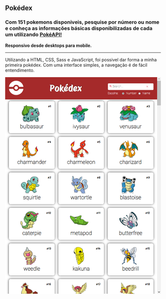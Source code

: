 ## Pokédex

### Com 151 pokemons disponiveis, pesquise por número ou nome e conheça as informações básicas disponibilizadas de cada um utilizando <a href='https://pokeapi.co'>PokéAPI!</a>

**Responsivo desde desktops para mobile.**

<hr>

Utilizando a HTML, CSS, Sass e JavaScript, foi possivel dar forma a minha primeira pokédex. Com uma interface simples, a navegação é de fácil entendimento. 

<img src='./img/pokédex-img-1.png' alt='img1' width='550px' height='700px'/>


